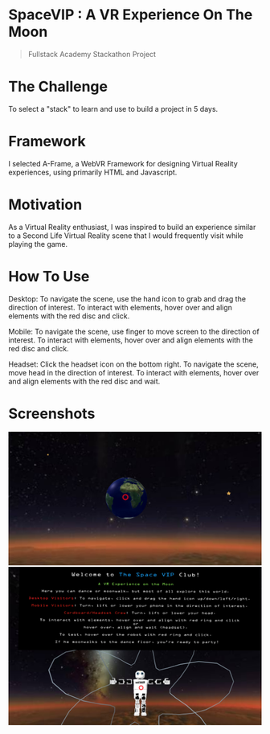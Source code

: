 # SpaceVIP : A VR Experience On The Moon
> Fullstack Academy Stackathon Project

# The Challenge
To select a "stack" to learn and use to build a project in 5 days.

# Framework
I selected A-Frame, a WebVR Framework for designing Virtual Reality experiences, using primarily HTML and Javascript.

# Motivation
As a Virtual Reality enthusiast, I was inspired to build an experience similar to a Second Life Virtual Reality scene that I would frequently visit while playing the game.

# How To Use
Desktop: To navigate the scene, use the hand icon to grab and drag the direction of interest. To interact with elements, hover over and align elements with the red disc and click.

Mobile: To navigate the scene, use finger to move screen to the direction of interest. To interact with elements, hover over and align elements with the red disc and click.

Headset: Click the headset icon on the bottom right. To navigate the scene, move head in the direction of interest. To interact with elements, hover over and align elements with the red disc and wait.

# Screenshots
![Alt text](/assets/images/spaceVIPMoon.png "3D Moon")
![Alt text](/assets/images/spaceVIPPage.png "Opening View")





